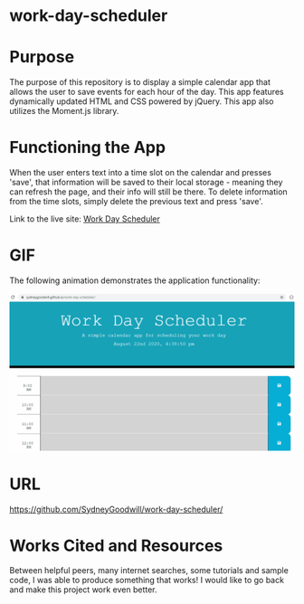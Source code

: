 # work-day-scheduler

# Purpose

The purpose of this repository is to display a simple calendar app that allows the user to save events for each hour of the day. This app features dynamically updated HTML and CSS powered by jQuery. This app also utilizes the Moment.js library.

# Functioning the App

When the user enters text into a time slot on the calendar and presses 'save', that information will be saved to their local storage - meaning they can refresh the page, and their info will still be there. To delete information from the time slots, simply delete the previous text and press 'save'.

Link to the live site: [Work Day Scheduler](https://sydneygoodwill.github.io/work-day-scheduler/)

# GIF

The following animation demonstrates the application functionality:

![Work Day Scheduler GIF](workdayscheduler.gif/)

# URL

https://github.com/SydneyGoodwill/work-day-scheduler/

# Works Cited and Resources

Between helpful peers, many internet searches, some tutorials and sample code, I was able to produce something that works! I would like to go back and make this project work even better.